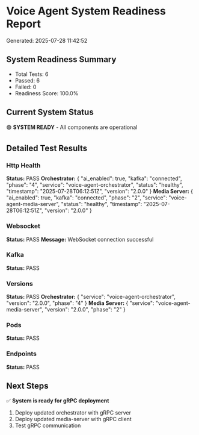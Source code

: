 # Voice Agent System Readiness Report
Generated: 2025-07-28 11:42:52

## System Readiness Summary
- Total Tests: 6
- Passed: 6
- Failed: 0
- Readiness Score: 100.0%

## Current System Status
🟢 **SYSTEM READY** - All components are operational

## Detailed Test Results
### Http Health
**Status:** PASS
**Orchestrator:** {
  "ai_enabled": true,
  "kafka": "connected",
  "phase": "4",
  "service": "voice-agent-orchestrator",
  "status": "healthy",
  "timestamp": "2025-07-28T06:12:51Z",
  "version": "2.0.0"
}
**Media Server:** {
  "ai_enabled": true,
  "kafka": "connected",
  "phase": "2",
  "service": "voice-agent-media-server",
  "status": "healthy",
  "timestamp": "2025-07-28T06:12:51Z",
  "version": "2.0.0"
}

### Websocket
**Status:** PASS
**Message:** WebSocket connection successful

### Kafka
**Status:** PASS

### Versions
**Status:** PASS
**Orchestrator:** {
  "service": "voice-agent-orchestrator",
  "version": "2.0.0",
  "phase": "4"
}
**Media Server:** {
  "service": "voice-agent-media-server",
  "version": "2.0.0",
  "phase": "2"
}

### Pods
**Status:** PASS

### Endpoints
**Status:** PASS

## Next Steps
✅ **System is ready for gRPC deployment**
1. Deploy updated orchestrator with gRPC server
2. Deploy updated media-server with gRPC client
3. Test gRPC communication